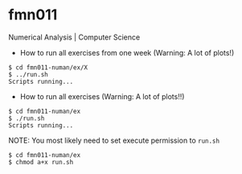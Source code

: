 # fmn011
Numerical Analysis | Computer Science

* How to run all exercises from one week (Warning: A lot of plots!)
```
$ cd fmn011-numan/ex/X
$ ../run.sh
Scripts running...
```
* How to run all exercises (Warning: A lot of plots!!)
```
$ cd fmn011-numan/ex
$ ./run.sh
Scripts running...
```
NOTE: You most likely need to set execute permission to `run.sh`
```
$ cd fmn011-numan/ex
$ chmod a+x run.sh
```
